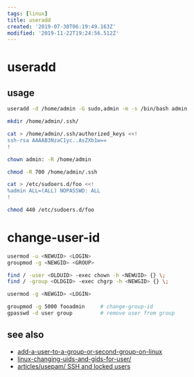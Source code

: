 ```yaml
---
tags: [linux]
title: useradd
created: '2019-07-30T06:19:49.163Z'
modified: '2019-11-22T19:24:56.512Z'
---
```


# useradd

## usage
```sh
useradd -d /home/admin -G sudo,admin -m -s /bin/bash admin

mkdir /home/admin/.ssh/

cat > /home/admin/.ssh/authorized_keys <<!
ssh-rsa AAAAB3NzaC1yc..AsZXb1w==
!

chown admin: -R /home/admin

chmod -R 700 /home/admin/.ssh

cat > /etc/sudoers.d/foo <<!
%admin ALL=(ALL) NOPASSWD: ALL
!

chmod 440 /etc/sudoers.d/foo
```

# change-user-id
```sh
usermod -u <NEWUID> <LOGIN>
groupmod -g <NEWGID> <GROUP>

find / -user <OLDUID> -exec chown -h <NEWUID> {} \;
find / -group <OLDGID> -exec chgrp -h <NEWGID> {} \;

usermod -g <NEWGID> <LOGIN>
```

```sh
groupmod -g 5000 fooadmin     # change-group-id
gpasswd -d user group         # remove user from group
```

## see also
- [add-a-user-to-a-group-or-second-group-on-linux](http://www.howtogeek.com/50787/add-a-user-to-a-group-or-second-group-on-linux/)
- [linux-changing-uids-and-gids-for-user/](https://muffinresearch.co.uk/linux-changing-uids-and-gids-for-user/)
- [articles/usepam/ SSH and locked users](http://arlimus.github.io/articles/usepam/)
